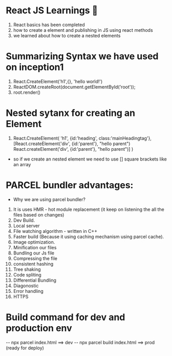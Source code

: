 # React JS Learnings 💫
 1. React basics has been completed
 2.  how to create a element and publishing in JS using react methods
 3. we learned about how to create a nested elements

# Summarizing Syntax we have used on inception1

1. React.CreateElement('h1',{}, 'hello world!')
2. ReactDOM.createRoot(document.getElementById('root'));
3. root.render()


# Nested sytanx for creating an Element

1.  React.CreateElement(
    'h1',
    {id:'heading', class:'mainHeadingtag'}, 
    [React.createElement('div', {id:'parent'}, "hello parent")
    React.createElement('div', {id:'parent'}, "hello parent")]
    )

 - so if we create an nested element we need to use [] square brackets like an array

 # PARCEL bundler advantages:

 - Why we are using parcel bundler?

 1. It is uses HMR - hot module replacement (it keep on listening the all the files based on changes)
 2. Dev Build.
 3. Local server
 4. File watching algorithm - written in C++
 5. Faster build (Because it using caching mechanism using parcel cache).
 6. Image optimization.
 7. Minification our files
 8. Bundling our Js file
 9. Compressing the file
 10. consistent hashing
 11. Tree shaking
 12. Code spliting
 13. Differential Bundling
 14. Diagonostic
 15. Error handling
 16. HTTPS
 

 # Build command for dev and production env

 -- npx parcel index.html ==> dev
 -- npx parcel build index.html ==> prod (ready for deploy)
